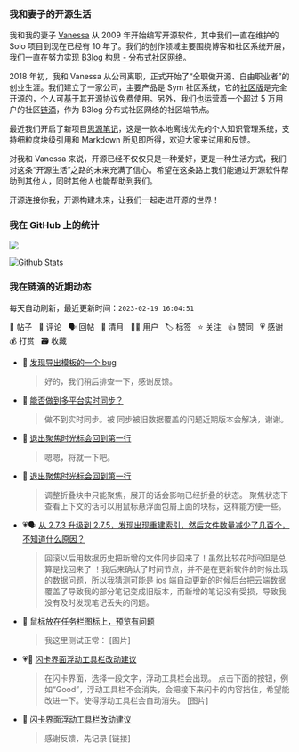 ### 我和妻子的开源生活

我和我的妻子 [Vanessa](https://github.com/Vanessa219) 从 2009 年开始编写开源软件，其中我们一直在维护的 Solo 项目到现在已经有 10 年了。我们的创作领域主要围绕博客和社区系统开展，我们一直在努力实现 [B3log 构思 - 分布式社区网络](https://ld246.com/article/1546941897596)。

2018 年初，我和 Vanessa 从公司离职，正式开始了“全职做开源、自由职业者”的创业生涯。我们建立了一家公司，主要产品是 Sym 社区系统，它的[社区版](https://github.com/88250/symphony)是完全开源的，个人可基于其开源协议免费使用。另外，我们也运营着一个超过 5 万用户的社区[链滴](https://ld246.com)，作为 B3log 分布式社区网络的社区端节点。

最近我们开启了新项目[思源笔记](https://github.com/siyuan-note/siyuan)，这是一款本地离线优先的个人知识管理系统，支持细粒度块级引用和 Markdown 所见即所得，欢迎大家来试用和反馈。

对我和 Vanessa 来说，开源已经不仅仅只是一种爱好，更是一种生活方式，我们对这条“开源生活”之路的未来充满了信心。希望在这条路上我们能通过开源软件帮助到其他人，同时其他人也能帮助到我们。

开源连接你我，开源构建未来，让我们一起走进开源的世界！

### 我在 GitHub 上的统计

<a title="Hits" target="_blank" href="https://github.com/88250/88250"><img src="https://hits.b3log.org/88250/88250.svg"></a>

[![Github Stats](https://github-readme-stats.vercel.app/api?username=88250&theme=tokyonight&show_icons=true)](https://github.com/88250)

<!--events start -->

### 我在链滴的近期动态

每天自动刷新，最近更新时间：`2023-02-19 16:04:51`

📝 帖子 &nbsp; 💬 评论 &nbsp; 🗣 回帖 &nbsp; 🌙 清月 &nbsp; 👨‍💻 用户 &nbsp; 🏷️ 标签 &nbsp; ⭐️ 关注 &nbsp; 👍 赞同 &nbsp; 💗 感谢 &nbsp; 💰 打赏 &nbsp; 🗃 收藏

* 💬 [发现导出模板的一个 bug](https://ld246.com/article/1676461876627/comment/1676791385626#comments)

  > 好的，我们稍后排查一下，感谢反馈。
* 💬 [能否做到多平台实时同步？](https://ld246.com/article/1676785336041/comment/1676790046598#comments)

  > 做不到实时同步。被 同步被旧数据覆盖的问题近期版本会解决，谢谢。
* 💬 [退出聚焦时光标会回到第一行](https://ld246.com/article/1676499645857/comment/1676788277581#comments)

  > 嗯嗯，将就一下吧。
* 💬 [退出聚焦时光标会回到第一行](https://ld246.com/article/1676499645857/comment/1676778775699#comments)

  > 调整折叠块中只能聚焦，展开的话会影响已经折叠的状态。 聚焦状态下查看上下文的话可以用鼠标悬浮面包屑上面的块标，这样能方便一些。
* 💗🗣 [从 2.7.3 升级到 2.7.5，发现出现重建索引，然后文件数量减少了几百个，不知道什么原因？](https://ld246.com/article/1676643681110/comment/1676735136879#comments)

  > 回滚以后用数据历史把新增的文件同步回来了！虽然比较花时间但是总算是找回来了 ！我后来确认了时间节点，并不是在更新软件的时候出现的数据问题，所以我猜测可能是 ios 端自动更新的时候后台把云端数据覆盖了导致我的部分笔记变成旧版本，而新增的笔记没有受损，导致我没有及时发现笔记丢失的问题。
* 💬 [鼠标放在任务栏图标上，预览有问题](https://ld246.com/article/1676717059726/comment/1676738629084#comments)

  > 我这里测试正常： [图片]
* 💗📝 [闪卡界面浮动工具栏改动建议](https://ld246.com/article/1676712507956)

  > 在闪卡界面，选择一段文字，浮动工具栏会出现。 点击下面的按钮，例如“Good”，浮动工具栏不会消失，会把接下来闪卡的内容挡住，希望能改进一下。使得浮动工具栏会自动消失。 [图片]
* 💬 [闪卡界面浮动工具栏改动建议](https://ld246.com/article/1676712507956/comment/1676738554532#comments)

  > 感谢反馈，先记录 [链接]


<!--events end -->
